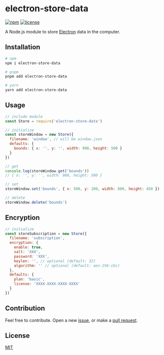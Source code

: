 # electron-store-data
[![npm](https://img.shields.io/npm/v/electron-store-data.svg?style=flat-square)](https://www.npmjs.com/package/electron-store-data)
[![license](https://img.shields.io/badge/license-MIT-blue.svg?style=flat-square)](https://github.com/ozgrozer/electron-store-data/blob/master/license)

A Node.js module to store [Electron](https://github.com/electron/electron) data in the computer.

## Installation
```sh
# npm
npm i electron-store-data

# pnpm
pnpm add electron-store-data

# yarn
yarn add electron-store-data
```

## Usage
```js
// include module
const Store = require('electron-store-data')

// initialize
const storeWindow = new Store({
  filename: 'window', // will be window.json
  defaults: {
    bounds: { x: '', y: '', width: 900, height: 500 }
  }
})

// get
console.log(storeWindow.get('bounds'))
// { x: '', y: '', width: 900, height: 500 }

// set
storeWindow.set('bounds', { x: 500, y: 200, width: 800, height: 450 })

// delete
storeWindow.delete('bounds')
```

## Encryption
```js
// initialize
const storeSubscription = new Store({
  filename: 'subscription',
  encryption: {
    enable: true,
    salt: 'XXX',
    password: 'XXX',
    keylen: '', // optional (default: 32)
    algorithm: '' // optional (default: aes-256-cbc)
  },
  defaults: {
    plan: 'basic',
    license: 'XXXX-XXXX-XXXX-XXXX'
  }
})
```

## Contribution
Feel free to contribute. Open a new [issue](https://github.com/ozgrozer/electron-store-data/issues), or make a [pull request](https://github.com/ozgrozer/electron-store-data/pulls).

## License
[MIT](https://github.com/ozgrozer/electron-store-data/blob/master/license)
